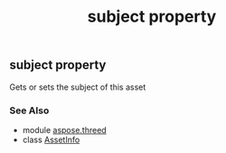 ﻿---
title: subject property
second_title: Aspose.3D for Python via .NET API References
description: 
type: docs
weight: 210
url: /python-net/aspose.threed/assetinfo/subject/
is_root: false
---

## subject property


Gets or sets the subject of this asset

### See Also
* module [aspose.threed](../../)
* class [AssetInfo](/3d/python-net/aspose.threed/assetinfo)
